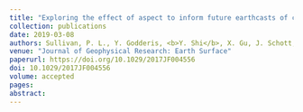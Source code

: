 ```yaml
---
title: "Exploring the effect of aspect to inform future earthcasts of climate-driven changes in weathering of shale"
collection: publications
date: 2019-03-08
authors: Sullivan, P. L., Y. Godderis, <b>Y. Shi</b>, X. Gu, J. Schott, E. A. Hasenmueller, J. Kaye, C. Duffy, L. Jin, and S. L. Brantley
venue: "Journal of Geophysical Research: Earth Surface"
paperurl: https://doi.org/10.1029/2017JF004556
doi: 10.1029/2017JF004556
volume: accepted
pages:
abstract:
---
```

